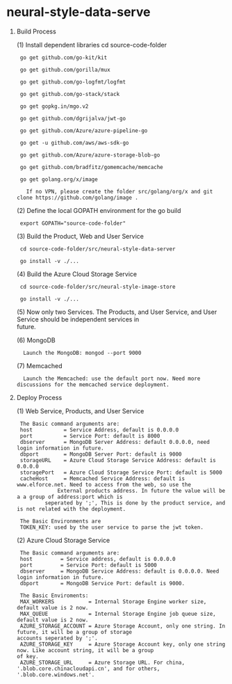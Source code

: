 # neural-style-data-serve

1. Build Process

   (1) Install dependent libraries
   		cd source-code-folder
			
   		go get github.com/go-kit/kit
			
		go get github.com/gorilla/mux
			
		go get github.com/go-logfmt/logfmt
			
		go get github.com/go-stack/stack
		
		go get gopkg.in/mgo.v2
		
		go get github.com/dgrijalva/jwt-go
		
		go get github.com/Azure/azure-pipeline-go
		
		go get -u github.com/aws/aws-sdk-go
		
		go get github.com/Azure/azure-storage-blob-go
		
		go get github.com/bradfitz/gomemcache/memcache
		
		go get golang.org/x/image
		
          If no VPN, please create the folder src/golang/org/x and git clone https://github.com/golang/image .
		
	 (2) Define the local GOPATH environment for the go build
	 
	    export GOPATH="source-code-folder"
			
	 (3) Build the Product, Web and User Service
	 
	    cd source-code-folder/src/neural-style-data-server
	    
	    go install -v ./...
	    
	 (4) Build the Azure Cloud Storage Service
	 
	    cd source-code-folder/src/neural-style-image-store
	    
	    go install -v ./...
	    
			 
	 (5) Now only two Services. The Products, and User Service, and User Service should be independent services in 	   
	     future.
	 
	 (6) MongoDB 
	 
	     Launch the MongoDB: mongod --port 9000
	 
	 (7) Memcached
	     
	     Launch the Memcached: use the default port now. Need more discussions for the memcached service deployment.
	     
2.  Deploy Process
    
	 (1) Web Service, Products, and User Service
	 
	     The Basic command arguments are: 
	     host          = Service Address, default is 0.0.0.0
	     port          = Service Port: default is 8000
	     dbserver      = MongoDB Server Address: default 0.0.0.0, need login information in future.
	     dbport        = MongoDB Server Port: default is 9000
	     storageURL    = Azure Cloud Storage Service Address: default is 0.0.0.0
	     storagePort   = Azure Cloud Storage Service Port: default is 5000
	     cacheHost     = Memcached Service Address: default is www.elforce.net. Need to access from the web, so use the 
	         	     External products address. In future the value will be a a group of address:port which is 
			     seperated by ';', This is done by the product service, and is not related with the deployment.
			     
	     The Basic Environments are 
	     TOKEN_KEY: used by the user service to parse the jwt token.
	 (2) Azure Cloud Storage Service
	 
	     The Basic command arguments are:
	     host         = Service address, default is 0.0.0.0
	     port         = Service Port: default is 5000
	     dbserver     = MongoDB Service Address: default is 0.0.0.0. Need login information in future.
	     dbport       = MongoDB Service Port: default is 9000.
	     
	     The Basic Enviroments: 
	     MAX_WORKERS           = Internal Storage Engine worker size, default value is 2 now.
	     MAX_QUEUE             = Internal Storage Engine job queue size, default value is 2 now.
	     AZURE_STORAGE_ACCOUNT = Azure Storage Account, only one string. In future, it will be a group of storage  					     accounts seperated by ';'. 
	     AZURE_STORAGE_KEY     = Azure Storage Account key, only one string now. Like account string, it will be a group  					   of key.
	     AZURE_STORAGE_URL     = Azure Storage URL. For china, '.blob.core.chinacloudapi.cn', and for others, 					     '.blob.core.windows.net'.
	
	
